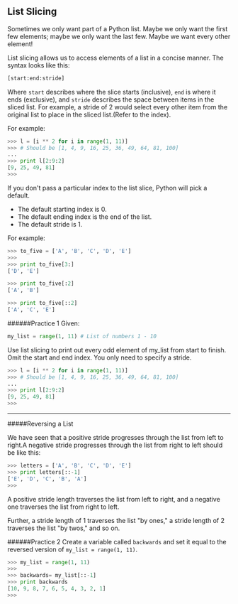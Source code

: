 ## List Slicing

Sometimes we only want part of a Python list. Maybe we only want the first few elements; maybe we only want the last few. Maybe we want every other element!

List slicing allows us to access elements of a list in a concise manner. The syntax looks like this:
```python
[start:end:stride]
```

Where `start` describes where the slice starts (inclusive), `end` is where it ends (exclusive), and `stride` describes the space between items in the sliced list. For example, a stride of 2 would select every other item from the original list to place in the sliced list.(Refer to the index).

For example:
```python
>>> l = [i ** 2 for i in range(1, 11)]
>>> # Should be [1, 4, 9, 16, 25, 36, 49, 64, 81, 100]
...
>>> print l[2:9:2]
[9, 25, 49, 81]
>>>
```

If you don't pass a particular index to the list slice, Python will pick a default.

- The default starting index is 0.
- The default ending index is the end of the list.
- The default stride is 1.

For example:
```python
>>> to_five = ['A', 'B', 'C', 'D', 'E']
>>>
>>> print to_five[3:]
['D', 'E']

>>> print to_five[:2]
['A', 'B']

>>> print to_five[::2]
['A', 'C', 'E']

```

######Practice 1
Given:
```python
my_list = range(1, 11) # List of numbers 1 - 10
```
Use list slicing to print out every odd element of my_list from start to finish.
Omit the start and end index. You only need to specify a stride.
```python
>>> l = [i ** 2 for i in range(1, 11)]
>>> # Should be [1, 4, 9, 16, 25, 36, 49, 64, 81, 100]
...
>>> print l[2:9:2]
[9, 25, 49, 81]
>>>
```
---
#####Reversing a List

We have seen that a positive stride progresses through the list from left to right.A negative stride progresses through the list from right to left should be like this:
```python
>>> letters = ['A', 'B', 'C', 'D', 'E']
>>> print letters[::-1]
['E', 'D', 'C', 'B', 'A']
>>>
```
A positive stride length traverses the list from left to right, and a negative one traverses the list from right to left.

Further, a stride length of 1 traverses the list "by ones," a stride length of 2 traverses the list "by twos," and so on.

######Practice 2
Create a variable called `backwards` and set it equal to the reversed version of `my_list = range(1, 11)`.
```python
>>> my_list = range(1, 11)
>>>
>>> backwards= my_list[::-1]
>>> print backwards
[10, 9, 8, 7, 6, 5, 4, 3, 2, 1]
>>>

```





























